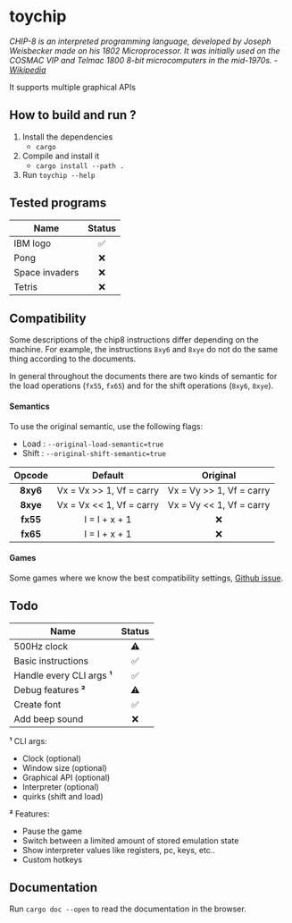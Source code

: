 # toychip

*CHIP-8 is an interpreted programming language, developed by Joseph Weisbecker made on his 1802 Microprocessor. It was initially used on the COSMAC VIP and Telmac 1800 8-bit microcomputers in the mid-1970s.* - *[Wikipedia](https://en.wikipedia.org/wiki/CHIP-8)*

It supports multiple graphical APIs

## How to build and run ?

1. Install the dependencies
    - `cargo`
2. Compile and install it
    - `cargo install --path .`
3. Run `toychip --help`

## Tested programs

Name           | Status
-------------  | :-------------:
IBM logo | ✅
Pong | ❌
Space invaders | ❌
Tetris | ❌

## Compatibility

Some descriptions of the chip8 instructions differ depending on the machine. For example, the instructions `8xy6` and `8xye` do not do the same thing according to the documents.

In general throughout the documents there are two kinds of semantic for the load operations (`fx55`, `fx65`) and for the shift operations (`8xy6`, `8xye`).

#### Semantics

To use the original semantic, use the following flags:
- Load : `--original-load-semantic=true`
- Shift : `--original-shift-semantic=true`

Opcode | Default | Original
:-------------: | :---------: | :--------------:
**8xy6** | Vx = Vx >> 1, Vf = carry | Vx = Vy >> 1, Vf = carry
**8xye** | Vx = Vx << 1, Vf = carry | Vx = Vy << 1, Vf = carry
**fx55** | I = I + x + 1 | ❌
**fx65** | I = I + x + 1 | ❌

#### Games

Some games where we know the best compatibility settings, [Github issue](https://github.com/Diesel-Net/kiwi-8/issues/9).

## Todo

Name           | Status
-------------  | :-------------:
500Hz clock | ⚠️
Basic instructions | ✅
Handle every CLI args **¹** | ✅
Debug features **²** | ⚠️
Create font | ✅
Add beep sound | ❌

**¹** CLI args:
* Clock (optional)
* Window size (optional)
* Graphical API (optional)
* Interpreter (optional)
* quirks (shift and load)

**²** Features:
* Pause the game
* Switch between a limited amount of stored emulation state
* Show interpreter values like registers, pc, keys, etc..
* Custom hotkeys

## Documentation

Run `cargo doc --open` to read the documentation in the browser.
